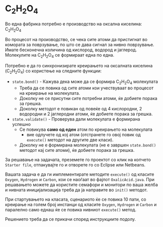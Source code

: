 C<sub>2</sub>H<sub>2</sub>О<sub>4</sub>
======

Во една фабрика потребно е производство на оксална киселина: C<sub>2</sub>H<sub>2</sub>О<sub>4</sub>

Во процесот на производство, се чека сите атоми да пристигнат во комората за поврзување, по што се дава сигнал за нивно поврзување. Имате бесконечна количина од кислород, водород и јаглерод. Молекулите на C<sub>2</sub>H<sub>2</sub>О<sub>4</sub> се формираат една по една. 

Потребно е да го синхронизирате креирањето на оксалната киселина (C<sub>2</sub>H<sub>2</sub>О<sub>4</sub>) со користење на следните функции:

 - `state.bond()` - Кажува дека може да се формира C<sub>2</sub>H<sub>2</sub>О<sub>4</sub> молекулата
    - Треба да се повика од сите атоми кои учествуваат во процесот на креирање на молекулата. 
    - Доколку не се присутни сите потребни атоми, ќе добиете порака за грешка.
    - Доколку методот е повикан од повеќе од 4 кислородни, 2 водородни и 2 јаглеродни атоми, ќе добиете порака за грешка. 
 - `state.validate()` - Проверува дали молекулата е формирана успешно
    - Се повикува **само од еден** атом по креирањето на молекулата 
       - вие одлучете од кој атом (отстранете го овој повик од `execute()` методот на другите две класи). 
    - Доколку не е формирана молекулата (не е завршен `state.bond()` методот кај сите атоми), ќе добиете порака за грешка.
    
За решавање на задачата, преземете го проектот со клик на копчето `Starter file`, отпакувајте го и отворете го со Eclipse или Netbeans.  

Вашата задача е да ги имплементирате методите `execute()` од класите `Oxygen`, `Hydrogen` и `Carbon`, кои се наоѓаат во фајлот `OxalicAcid.java`. При решавањето можете да користите семафори и монитори по ваша желба и нивната иницијализација треба да ја направите во `init()` методот.

При стартувањето на класата, сценариото ќе се повика 10 пати, со креирање на голем број инстанци од класите `Oxygen`, `Hydrogen` и `Carbon` и паралелно само еднаш ќе се повика нивниот `execute()` метод. 

Решението треба да се прикачи според инструкциите подолу.